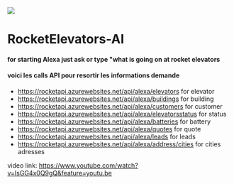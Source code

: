 ![](http://rocketelevator.ca/assets/R2-3c6296bf2343b849b947f8ccfce0de61dd34ba7f9e2a23a53d0a743bc4604e3c.png)

# RocketElevators-AI   

  
 #### for starting Alexa just ask or type "what is going on at rocket elevators
 
 
#### voici les calls API pour resortir les informations demande
 
-  https://rocketapi.azurewebsites.net/api/alexa/elevators  for elevator
-  https://rocketapi.azurewebsites.net/api/alexa/buildings  for building
-  https://rocketapi.azurewebsites.net/api/alexa/customers  for customer
-  https://rocketapi.azurewebsites.net/api/alexa/elevatorsstatus  for status
-  https://rocketapi.azurewebsites.net/api/alexa/batteries   for battery
-  https://rocketapi.azurewebsites.net/api/alexa/quotes   for quote
-  https://rocketapi.azurewebsites.net/api/alexa/leads   for leads
-  https://rocketapi.azurewebsites.net/api/alexa/address/cities  for cities adresses

 video link: https://www.youtube.com/watch?v=IsGG4x0Q9gQ&feature=youtu.be
 
 
 
 
 

